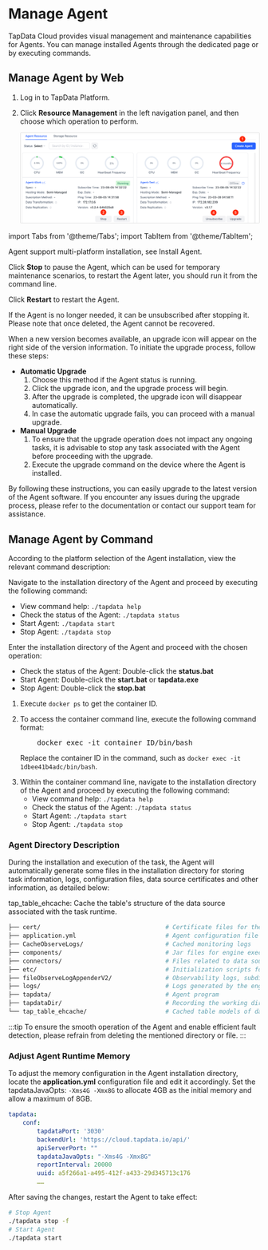 # Manage Agent


TapData Cloud provides visual management and maintenance capabilities for Agents. You can manage installed Agents through the dedicated page or by executing commands.

## Manage Agent by Web

1. Log in to TapData Platform.

2. Click **Resource Management** in the left navigation panel, and then choose which operation to perform.

   ![](../images/agent_list.png)



import Tabs from '@theme/Tabs';
import TabItem from '@theme/TabItem';

<Tabs className="unique-tabs">
    <TabItem value="create-agent" label="① Create Agent" default>
    <p>Agent support multi-platform installation, see Install Agent.</p>
   </TabItem>
   <TabItem value="stop-agent" label="② Stop Agent">
   <p>Click <b>Stop</b> to pause the Agent, which can be used for temporary maintenance scenarios, to restart the Agent later, you should run it from the command line.</p>
   </TabItem>
   <TabItem value="restart-agent" label="③ Restart Agent">
   <p>Click <b>Restart</b> to restart the Agent.</p>
   </TabItem>
   <TabItem value="delete-agent" label="④ Unsubscribe Agent">
   <p>If the Agent is no longer needed, it can be unsubscribed after stopping it. Please note that once deleted, the Agent cannot be recovered.</p>
   </TabItem>
   <TabItem value="upgrade-agent" label="⑤ Upgrade Agent">
   <p>When a new version becomes available, an upgrade icon will appear on the right side of the version information. To initiate the upgrade process, follow these steps:</p>
   <p></p>
   <ul>
   <li><b>Automatic Upgrade</b>
   <ol>
   <li>Choose this method if the Agent status is running.</li>
   <li>Click the upgrade icon, and the upgrade process will begin.</li>
   <li>After the upgrade is completed, the upgrade icon will disappear automatically.</li>
   <li>In case the automatic upgrade fails, you can proceed with a manual upgrade.</li>
   </ol></li>
   <li><b>Manual Upgrade</b>
   <ol> <li>To ensure that the upgrade operation does not impact any ongoing tasks, it is advisable to stop any task associated with the Agent before proceeding with the upgrade.</li>
   <li>Execute the upgrade command on the device where the Agent is installed.</li></ol></li>
  </ul> 
  <p>By following these instructions, you can easily upgrade to the latest version of the Agent software. If you encounter any issues during the upgrade process, please refer to the documentation or contact our support team for assistance.</p>
   </TabItem>
  </Tabs>




## Manage Agent by Command

According to the platform selection of the Agent installation, view the relevant command description:


<Tabs className="unique-tabs">
    <TabItem value="linux" label="Linux" default>
    <p>Navigate to the installation directory of the Agent and proceed by executing the following command: </p>
    <ul>
    <li>View command help: <code>./tapdata help</code>
 </li>
    <li>Check the status of the Agent: <code>./tapdata status</code> </li>
    <li>Start Agent: <code>./tapdata start</code> </li>
    <li>Stop Agent: <code>./tapdata stop</code> </li>
    </ul>
   </TabItem>
   <TabItem value="windows" label="Windows">
    <p>Enter the installation directory of the Agent and proceed with the chosen operation:</p>
    <ul>
    <li>Check the status of the Agent: Double-click the <b>status.bat</b> </li>
    <li>Start Agent: Double-click the <b>start.bat</b> or <b>tapdata.exe</b> </li>
    <li>Stop Agent: Double-click the <b>stop.bat</b> </li>
    </ul>
   </TabItem>
   <TabItem value="dockerandmac" label="Docker/Mac(M1 Chip)">
    <ol>
    <li>Execute <code>docker ps</code> to get the container ID. </li>
    <p></p>
    <li>To access the container command line, execute the following command format:
    <pre>
    docker exec -it container ID/bin/bash</pre>
    <p>Replace the container ID in the command, such as <code>docker exec -it 1dbee41b4adc/bin/bash</code>. </p>
    </li>
    <li> Within the container command line, navigate to the installation directory of the Agent and proceed by executing the following command:
    <ul>
    <li>View command help: <code>./tapdata help</code>
 </li>
    <li>Check the status of the Agent: <code>./tapdata status</code>
 </li>
    <li>Start Agent: <code>./tapdata start</code>
 </li>
    <li>Stop Agent: <code>./tapdata stop</code>
 </li>
    </ul>
    </li>
    </ol>
   </TabItem>
  </Tabs>

### Agent Directory Description
During the installation and execution of the task, the Agent will automatically generate some files in the installation directory for storing task information, logs, configuration files, data source certificates and other information, as detailed below:

tap_table_ehcache: Cache the table's structure of the data source associated with the task runtime.

```bash
├── cert/						 			# Certificate files for the middleware database
├── application.yml							# Agent configuration file
├── CacheObserveLogs/						# Cached monitoring logs
├── components/								# Jar files for engine execution
├── connectors/								# Files related to data source plugins
├── etc/									# Initialization scripts for the middleware database
├── fileObserveLogAppenderV2/				# Observability logs, subdirectories named as task IDs
├── logs/									# Logs generated by the engine during runtime
├── tapdata/								# Agent program
├── tapdataDir/								# Recording the working directory of the engine
└── tap_table_ehcache/						# Cached table models of data sources

```



:::tip
To ensure the smooth operation of the Agent and enable efficient fault detection, please refrain from deleting the mentioned directory or file.
:::



### Adjust Agent Runtime Memory

To adjust the memory configuration in the Agent installation directory, locate the **application.yml** configuration file and edit it accordingly. Set the tapdataJavaOpts: `-Xms4G -Xmx8G` to allocate 4GB as the initial memory and allow a maximum of 8GB.

```yaml
tapdata:
    conf:
        tapdataPort: '3030'
        backendUrl: 'https://cloud.tapdata.io/api/'
        apiServerPort: ""
        tapdataJavaOpts: "-Xms4G -Xmx8G"
        reportInterval: 20000
        uuid: a5f266a1-a495-412f-a433-29d345713c176
		……
```

After saving the changes, restart the Agent to take effect:

```bash
# Stop Agent
./tapdata stop -f
# Start Agent
./tapdata start
```
